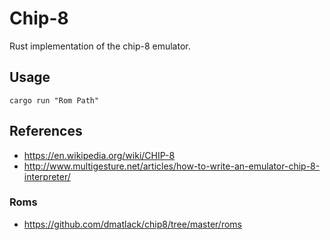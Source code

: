 # Chip-8
Rust implementation of the chip-8 emulator.

## Usage
```
cargo run "Rom Path"
```

## References
* https://en.wikipedia.org/wiki/CHIP-8
* http://www.multigesture.net/articles/how-to-write-an-emulator-chip-8-interpreter/

### Roms
* https://github.com/dmatlack/chip8/tree/master/roms

